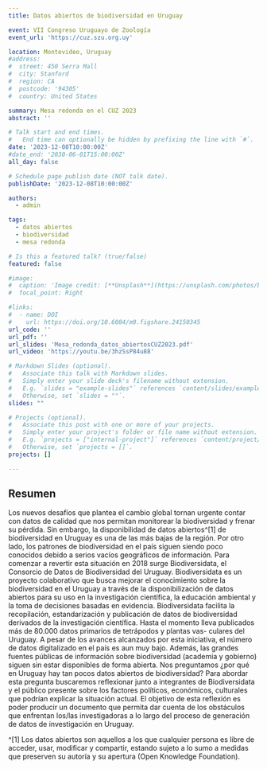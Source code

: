 ```yaml
---
title: Datos abiertos de biodiversidad en Uruguay

event: VII Congreso Uruguayo de Zoología
event_url: 'https://cuz.szu.org.uy'

location: Montevideo, Uruguay
#address:
#  street: 450 Serra Mall
#  city: Stanford
#  region: CA
#  postcode: '94305'
#  country: United States

summary: Mesa redonda en el CUZ 2023
abstract: ''

# Talk start and end times.
#   End time can optionally be hidden by prefixing the line with `#`.
date: '2023-12-08T10:00:00Z'
#date_end: '2030-06-01T15:00:00Z'
all_day: false

# Schedule page publish date (NOT talk date).
publishDate: '2023-12-08T10:00:00Z'

authors:
  - admin

tags:
  - datos abiertos
  - biodiversidad
  - mesa redonda

# Is this a featured talk? (true/false)
featured: false

#image:
#  caption: 'Image credit: [**Unsplash**](https://unsplash.com/photos/bzdhc5b3Bxs)'
#  focal_point: Right

#links:
#  - name: DOI
#    url: https://doi.org/10.6084/m9.figshare.24150345
url_code: ''
url_pdf: ''
url_slides: 'Mesa_redonda_datos_abiertosCUZ2023.pdf'
url_video: 'https://youtu.be/3hzSsP84u88'

# Markdown Slides (optional).
#   Associate this talk with Markdown slides.
#   Simply enter your slide deck's filename without extension.
#   E.g. `slides = "example-slides"` references `content/slides/example-slides.md`.
#   Otherwise, set `slides = ""`.
slides: ""

# Projects (optional).
#   Associate this post with one or more of your projects.
#   Simply enter your project's folder or file name without extension.
#   E.g. `projects = ["internal-project"]` references `content/project/deep-learning/index.md`.
#   Otherwise, set `projects = []`.
projects: []

---
```



## Resumen

Los nuevos desafíos que plantea el cambio global tornan urgente contar con datos de calidad que nos permitan monitorear la biodiversidad y frenar su pérdida. Sin embargo, la disponibilidad de datos abiertos^[1] de biodiversidad en Uruguay es una de las más bajas de la región. Por otro lado, los patrones de biodiversidad en el país siguen siendo poco conocidos debido a serios vacíos geográficos de información. Para comenzar a revertir esta situación en 2018 surge Biodiversidata, el Consorcio de Datos de Biodiversidad del Uruguay. Biodiversidata es un proyecto colaborativo que busca mejorar el conocimiento sobre la biodiversidad en el Uruguay a través de la disponibilización de datos abiertos para su uso en la investigación científica, la educación ambiental y la toma de decisiones basadas en evidencia. Biodiversidata facilita la recopilación, estandarización y publicación de datos de biodiversidad derivados de la investigación científica. Hasta el momento lleva publicados más de 80.000 datos primarios de tetrápodos y plantas vas- culares del Uruguay. A pesar de los avances alcanzados por esta iniciativa, el número de datos digitalizado en el país es aun muy bajo. Además, las grandes fuentes públicas de información sobre biodiversidad (academia y gobierno) siguen sin estar disponibles de forma abierta. Nos preguntamos ¿por qué en Uruguay hay tan pocos datos abiertos de biodiversidad? Para abordar esta pregunta buscaremos reflexionar junto a integrantes de Biodiversidata y el público presente sobre los factores políticos, económicos, culturales que podrían explicar la situación actual. El objetivo de esta reflexión es poder producir un documento que permita dar cuenta de los obstáculos que enfrentan los/las investigadoras a lo largo del proceso de generación de datos de investigación en Uruguay.

^[1] Los datos abiertos son aquellos a los que cualquier persona es libre de acceder, usar, modificar y compartir, estando sujeto a lo sumo a medidas que preserven su autoría y su apertura (Open Knowledge Foundation).
